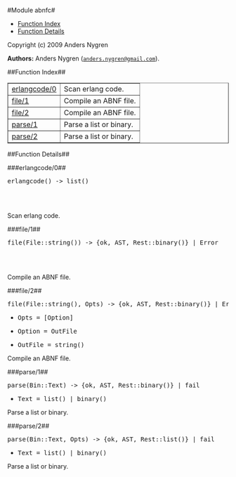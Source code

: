 

#Module abnfc#
* [Function Index](#index)
* [Function Details](#functions)






Copyright (c) 2009 Anders Nygren

__Authors:__ Anders Nygren ([`anders.nygren@gmail.com`](mailto:anders.nygren@gmail.com)).<a name="index"></a>

##Function Index##


<table width="100%" border="1" cellspacing="0" cellpadding="2" summary="function index"><tr><td valign="top"><a href="#erlangcode-0">erlangcode/0</a></td><td>Scan erlang code.</td></tr><tr><td valign="top"><a href="#file-1">file/1</a></td><td>Compile an ABNF file.</td></tr><tr><td valign="top"><a href="#file-2">file/2</a></td><td>Compile an ABNF file.</td></tr><tr><td valign="top"><a href="#parse-1">parse/1</a></td><td>Parse a list or binary.</td></tr><tr><td valign="top"><a href="#parse-2">parse/2</a></td><td>Parse a list or binary.</td></tr></table>


<a name="functions"></a>

##Function Details##

<a name="erlangcode-0"></a>

###erlangcode/0##




<pre>erlangcode() -&gt; list()</pre>
<br></br>




Scan erlang code.<a name="file-1"></a>

###file/1##




<pre>file(File::string()) -&gt; {ok, AST, Rest::binary()} | Error</pre>
<br></br>




Compile an ABNF file.<a name="file-2"></a>

###file/2##




<pre>file(File::string(), Opts) -&gt; {ok, AST, Rest::binary()} | Error</pre>
<ul class="definitions"><li><pre>Opts = [Option]</pre></li><li><pre>Option = OutFile</pre></li><li><pre>OutFile = string()</pre></li></ul>



Compile an ABNF file.<a name="parse-1"></a>

###parse/1##




<pre>parse(Bin::Text) -&gt; {ok, AST, Rest::binary()} | fail</pre>
<ul class="definitions"><li><pre>Text = list() | binary()</pre></li></ul>



Parse a list or binary.<a name="parse-2"></a>

###parse/2##




<pre>parse(Bin::Text, Opts) -&gt; {ok, AST, Rest::list()} | fail</pre>
<ul class="definitions"><li><pre>Text = list() | binary()</pre></li></ul>



Parse a list or binary.